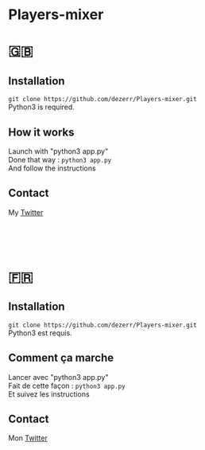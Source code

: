 # Players-mixer

# 🇬🇧
## Installation

`git clone https://github.com/dezerr/Players-mixer.git`
<br>Python3 is required.

## How it works
Launch with "python3 app.py"<br>
Done that way :
`python3 app.py`<br>
And follow the instructions

## Contact
My [Twitter](https://twitter.com/dezerr_)

<br><br><br>

# 🇫🇷

## Installation

`git clone https://github.com/dezerr/Players-mixer.git`
<br>Python3 est requis.

## Comment ça marche
Lancer avec "python3 app.py"<br>
Fait de cette façon :
`python3 app.py`<br>
Et suivez les instructions

## Contact
Mon [Twitter](https://twitter.com/dezerr_)
